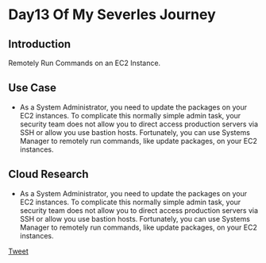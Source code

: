 # Day13 Of My Severles Journey

## Introduction
Remotely Run Commands on an EC2 Instance.
## Use Case
 - As a System Administrator, you need to update the packages on your EC2 instances. To complicate this normally simple admin task, your security team does not allow you to direct access production servers via SSH or allow you use bastion hosts. Fortunately, you can use Systems Manager to remotely run commands, like update packages, on your EC2 instances.

## Cloud Research
 - As a System Administrator, you need to update the packages on your EC2 instances. To complicate this normally simple admin task, your security team does not allow you to direct access production servers via SSH or allow you use bastion hosts. Fortunately, you can use Systems Manager to remotely run commands, like update packages, on your EC2 instances.


[Tweet](https://twitter.com/martynzYoung/status/1298571980392865794)